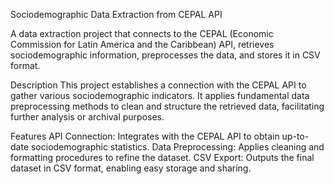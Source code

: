 Sociodemographic Data Extraction from CEPAL API

A data extraction project that connects to the CEPAL (Economic Commission for Latin America and the Caribbean) API, retrieves sociodemographic information, preprocesses the data, and stores it in CSV format.

Description
This project establishes a connection with the CEPAL API to gather various sociodemographic indicators. It applies fundamental data preprocessing methods to clean and structure the retrieved data, facilitating further analysis or archival purposes.

Features
API Connection: Integrates with the CEPAL API to obtain up-to-date sociodemographic statistics.
Data Preprocessing: Applies cleaning and formatting procedures to refine the dataset.
CSV Export: Outputs the final dataset in CSV format, enabling easy storage and sharing.